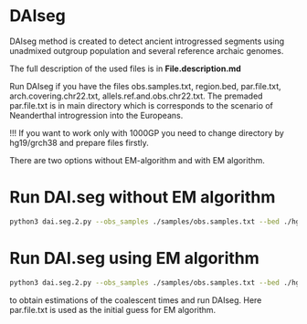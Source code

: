 
# DAIseg
DAIseg method is created to detect ancient introgressed segments using unadmixed outgroup population and several reference archaic genomes.  



The full description of the used files is in __File.description.md__ 


Run DAIseg if you have the files obs.samples.txt, region.bed, par.file.txt, arch.covering.chr22.txt, allels.ref.and.obs.chr22.txt. The premaded par.file.txt is in main directory which is corresponds to the scenario of Neanderthal introgression into the Europeans. 

!!! If you want to work only with 1000GP you need to change directory by hg19/grch38 and prepare files firstly.

There are two options without EM-algorithm and with EM algorithm. 


# Run DAI.seg without EM algorithm



```bash
python3 dai.seg.2.py --obs_samples ./samples/obs.samples.txt --bed ./hg19/regions/chr22.hg19.bed   --HMM_par par.file.txt --EM no --prepared_file ./hg19/allels.ref.and.obs.chr22.txt --o out.chr22.txt --arch_cover ./hg19/arch.covering.chr22.txt
```


# Run DAI.seg using EM algorithm

```bash
python3 dai.seg.2.py --obs_samples ./samples/obs.samples.txt --bed ./hg19/regions/chr22.hg19.bed   --HMM_par par.file.txt --EM yes --EM_steps 20  --prepared_file ./hg19/allels.ref.and.obs.chr22.txt --o out.EM.txt --arch_cover ./hg19/arch.covering.chr22.txt
```
to obtain estimations of the  coalescent times and run DAIseg. Here par.file.txt is used as the initial guess for EM algorithm.





     















[1]: http://ftp.1000genomes.ebi.ac.uk/vol1/ftp/release/20130502/ALL.chr22.phase3_shapeit2_mvncall_integrated_v5b.20130502.genotypes.vcf.gz 
[2]: http://cdna.eva.mpg.de/neandertal/Vindija/VCF/
[3]: http://ftp.eva.mpg.de/neandertal/ChagyrskayaOkladnikov/
[4]: https://drive.google.com/file/d/1Vw-QEG9uu1trkbGHpDVXhMlbGt-RQhbN/view?usp=sharing
